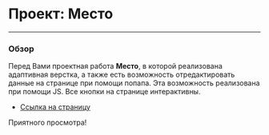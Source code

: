 # Проект: Место
------
### Обзор
Перед Вами проектная работа **Место**, в которой реализована адаптивная верстка, а также есть возможность отредактировать данные на странице при помощи попапа. Эта возможность реализована при помощи JS. Все кнопки на странице интерактивны.

* [Ссылка на страницу](https://alinarimalovna.github.io/mesto/)

Приятного просмотра!
